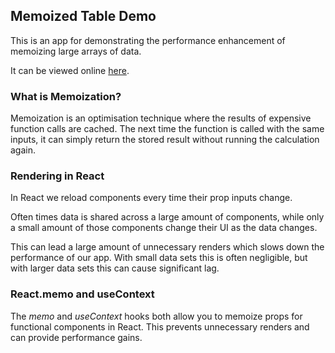 <h2>Memoized Table Demo</h2>

<p>This is an app for demonstrating the performance enhancement of memoizing large arrays of data.</p>
<p>It can be viewed online <a href='https://morgan-sam.github.io/Memoized-Table-Demo/'>here</a>.</p>

<h3>What is Memoization?</h3>

<p>Memoization is an optimisation technique where the results of expensive function calls are cached. The next time the function is called with the same inputs, it can simply return the stored result without running the calculation again.</p>

<h3>Rendering in React</h3>

<p>In React we reload components every time their prop inputs change.</p>
<p>Often times data is shared across a large amount of components, while only a small amount of those components change their UI as the data changes.</p>
<p>This can lead a large amount of unnecessary renders which slows down the performance of our app. With small data sets this is often negligible, but with larger data sets this can cause significant lag.</p>

<h3>React.memo and useContext</h3>

<p>The <i>memo</i> and <i>useContext</i> hooks both allow you to memoize props for functional components in React. This prevents unnecessary renders and can provide performance gains.
